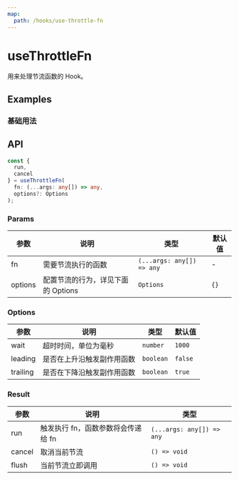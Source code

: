 ```yaml
---
map:
  path: /hooks/use-throttle-fn
---
```


# useThrottleFn

用来处理节流函数的 Hook。

## Examples

### 基础用法

<demo src="./demo/demo.vue"
  language="vue"
  title="基础用法"
  desc="ThrottledValue 每隔 500ms 变化一次。">
</demo>

## API

```typescript
const {
  run,
  cancel
} = useThrottleFn(
  fn: (...args: any[]) => any,
  options?: Options
);
```

### Params

| 参数    | 说明                               | 类型                      | 默认值 |
|---------|------------------------------------|---------------------------|--------|
| fn      | 需要节流执行的函数                 | `(...args: any[]) => any` | -      |
| options | 配置节流的行为，详见下面的 Options | `Options`                 | `{}`     |

### Options

| 参数     | 说明                       | 类型      | 默认值  |
|----------|----------------------------|-----------|---------|
| wait     | 超时时间，单位为毫秒       | `number`  | `1000`  |
| leading  | 是否在上升沿触发副作用函数 | `boolean` | `false` |
| trailing | 是否在下降沿触发副作用函数 | `boolean` | `true`  |

### Result

| 参数   | 说明                               | 类型         |
|--------|------------------------------------|--------------|
| run    | 触发执行 fn，函数参数将会传递给 fn | `(...args: any[]) => any` |
| cancel | 取消当前节流                       | `() => void` |
| flush  | 当前节流立即调用                   | `() => void` |
